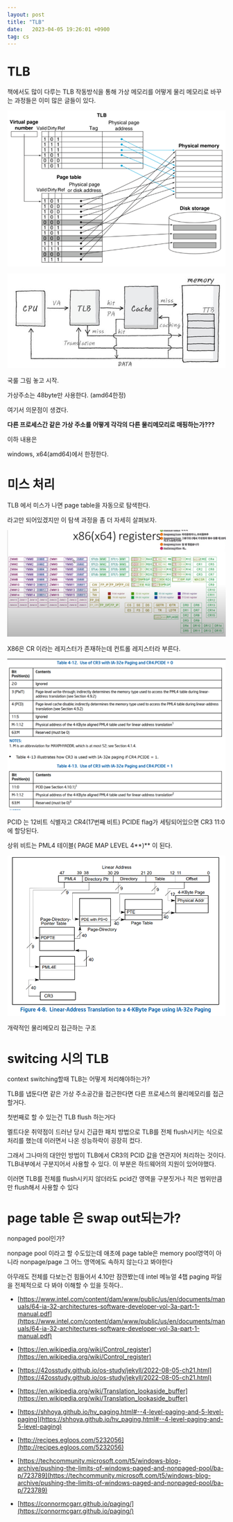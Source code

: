 ```yaml
---
layout: post
title: "TLB"
date:   2023-04-05 19:26:01 +0900
tag: cs
---
```


# TLB

책에서도 많이 다루는 TLB 작동방식을 통해 가상 메모리를 어떻게 물리 메모리로 바꾸는 과정들은 이미 많은 글들이 있다.

![Untitled](/images/TLB/Untitled.png)

![Untitled](/images/TLB/Untitled%201.png)

국룰 그림 놓고 시작.

가상주소는 48byte만 사용한다. (amd64한정)

여기서 의문점이 생겼다. 

**다른 프로세스간 같은 가상 주소를 어떻게 각각의 다른 물리메모리로 매핑하는가???**

이하 내용은

windows, x64(amd64)에서 한정한다.

# 미스 처리

TLB 에서 미스가 나면 page table을 자동으로 탐색한다.

라고만 되어있겠지만 이 탐색 과정을 좀 더 자세히 살펴보자.

![Untitled](/images/TLB/Untitled%202.png)

X86은 CR 이라는 레지스터가 존재하는데 컨트롤 레지스터라 부른다.

![Untitled](/images/TLB/Untitled%203.png)

PCID 는 12비트 식별자고 CR4(17번째 비트) PCIDE flag가 세팅되어있으면 CR3 11:0 에 할당된다.

상위 비트는 PML4 테이블( PAGE MAP LEVEL 4**)** 이 된다. 

![Untitled](/images/TLB/Untitled%204.png)

개략적인 물리메모리 접근하는 구조

# switcing 시의 TLB

context switching할때 TLB는 어떻게 처리해야하는가?

TLB를 냅둔다면 같은 가상 주소공간을 접근한다면 다른 프로세스의 물리메모리를 접근할거다.

첫번째로 할 수 있는건 TLB flush 하는거다

멜트다운 취약점이 드러난 당시 긴급한 패치 방법으로 TLB를 전체 flush시키는 식으로 처리를 했는데 이러면서 나온 성능하락이 굉장히 컸다.

그래서 그나마의 대안인 방법이 TLB에서 CR3의 PCID 값을 연관지어 처리하는 것이다. TLB내부에서 구분지어서 사용할 수 있다. 이 부분은 하드웨어의 지원이 있어야했다.

이러면 TLB를 전체를 flush시키지 않더라도 pcid간 영역을 구분짓거나 적은 범위만큼만 flush해서 사용할 수 있다 


# page table 은 swap out되는가?

nonpaged pool인가?

nonpage pool 이라고 할 수도있는데 애초에 page table은 memory pool영역이 아니라 nonpage/page 그 어느 영역에도 속하지 않는다고 봐야한다  

아무래도 전체를 다보는건 힘들어서 4.10만 잠깐봤는데  intel 메뉴얼 4챕 paging 파일을 전체적으로 다 봐야 이해할 수 있을 듯하다..



- [https://www.intel.com/content/dam/www/public/us/en/documents/manuals/64-ia-32-architectures-software-developer-vol-3a-part-1-manual.pdf](https://www.intel.com/content/dam/www/public/us/en/documents/manuals/64-ia-32-architectures-software-developer-vol-3a-part-1-manual.pdf)

- [https://en.wikipedia.org/wiki/Control_register](https://en.wikipedia.org/wiki/Control_register)

- [https://42osstudy.github.io/os-study/jekyll/2022-08-05-ch21.html](https://42osstudy.github.io/os-study/jekyll/2022-08-05-ch21.html)

- [https://en.wikipedia.org/wiki/Translation_lookaside_buffer](https://en.wikipedia.org/wiki/Translation_lookaside_buffer)

- [https://shhoya.github.io/hv_paging.html#--4-level-paging-and-5-level-paging](https://shhoya.github.io/hv_paging.html#--4-level-paging-and-5-level-paging)

- [http://recipes.egloos.com/5232056](http://recipes.egloos.com/5232056)

- [https://techcommunity.microsoft.com/t5/windows-blog-archive/pushing-the-limits-of-windows-paged-and-nonpaged-pool/ba-p/723789](https://techcommunity.microsoft.com/t5/windows-blog-archive/pushing-the-limits-of-windows-paged-and-nonpaged-pool/ba-p/723789)

- [https://connormcgarr.github.io/paging/](https://connormcgarr.github.io/paging/)